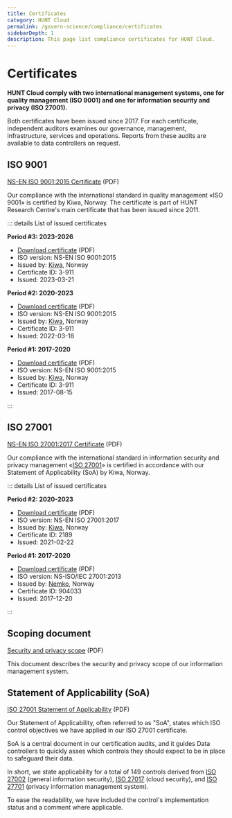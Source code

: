 ```yaml
---
title: Certificates
category: HUNT Cloud
permalink: /govern-science/compliance/certificates
sidebarDepth: 1
description: This page list compliance certificates for HUNT Cloud.
---
```


# Certificates

**HUNT Cloud comply with two international management systems, one for quality management (ISO 9001) and one for information security and privacy (ISO 27001).** 

Both certificates have been issued since 2017. For each certificate, independent auditors examines our governance, management, infrastructure, services and operations. Reports from these audits are available to data controllers on request.


## ISO 9001

[NS-EN ISO 9001:2015 Certificate](https://assets.hdc.ntnu.no/assets/certificates/hunt-cloud-certificate-iso9001-2023.pdf) (PDF)

Our compliance with the international standard in quality management «ISO 9001» is certified by Kiwa, Norway. The certificate is part of HUNT Research Centre's main certificate that has been issued since 2011. 

::: details List of issued certificates

**Period #3: 2023-2026**

* [Download certificate](https://assets.hdc.ntnu.no/assets/certificates/hunt-cloud-certificate-iso9001-2023.pdf) (PDF)
* ISO version: NS-EN ISO 9001:2015
* Issued by: [Kiwa](https://www.kiwa.com/en/), Norway
* Certificate ID: 3-911
* Issued: 2023-03-21

**Period #2: 2020-2023**

* [Download certificate](https://assets.hdc.ntnu.no/assets/certificates/hunt-cloud-certificate-iso9001-2020.pdf) (PDF)
* ISO version: NS-EN ISO 9001:2015
* Issued by: [Kiwa](https://www.kiwa.com/en/), Norway
* Certificate ID: 3-911
* Issued: 2022-03-18

**Period #1: 2017-2020**

* [Download certificate](https://assets.hdc.ntnu.no/assets/certificates/hunt-cloud-certificate-iso9001-2017.pdf) (PDF)
* ISO version: NS-EN ISO 9001:2015
* Issued by: [Kiwa](https://www.kiwa.com/en/), Norway
* Certificate ID: 3-911
* Issued: 2017-08-15

:::

## ISO 27001

[NS-EN ISO 27001:2017 Certificate](https://assets.hdc.ntnu.no/assets/certificates/hunt-cloud-certificate-iso27001-2020.pdf) (PDF)

Our compliance with the international standard in information security and privacy management «[ISO 27001](https://www.iso.org/isoiec-27001-information-security.html)» is certified in accordance with our Statement of Applicability (SoA) by Kiwa, Norway. 

::: details List of issued certificates

**Period #2: 2020-2023**

* [Download certificate](https://assets.hdc.ntnu.no/assets/certificates/hunt-cloud-certificate-iso27001-2020.pdf) (PDF)
* ISO version: NS-EN ISO 27001:2017
* Issued by: [Kiwa](https://www.kiwa.com/en/), Norway
* Certificate ID: 2189
* Issued: 2021-02-22

**Period #1: 2017-2020**

* [Download certificate](https://assets.hdc.ntnu.no/assets/certificates/hunt-cloud-certificate-iso27001-2017.pdf) (PDF)
* ISO version: NS-ISO/IEC 27001:2013
* Issued by: [Nemko](https://www.nemko.com/), Norway
* Certificate ID: 904033
* Issued: 2017-12-20

:::

## Scoping document

[Security and privacy scope](https://assets.hdc.ntnu.no/assets/certificates/hunt-cloud-security-and-privacy-scope.pdf) (PDF)

This document describes the security and privacy scope of our information management system.

## Statement of Applicability (SoA)

[ISO 27001 Statement of Applicability](https://assets.hdc.ntnu.no/assets/certificates/hunt-cloud-soa-iso27001.pdf) (PDF)

Our Statement of Applicability, often referred to as "SoA", states which ISO control objectives we have applied in our ISO 27001 certificate. 

SoA is a central document in our certification audits, and it guides Data controllers to quickly asses which controls they should expect to be in place to safeguard their data. 

In short, we state applicability for a total of 149 controls derived from [ISO 27002](https://www.iso.org/standard/54533.html) (general information security), [ISO 27017](https://www.iso.org/standard/43757.html) (cloud security), and [ISO 27701](https://www.iso.org/standard/71670.html) (privacy information management system).

To ease the readability, we have included the control's implementation status and a comment where applicable.

